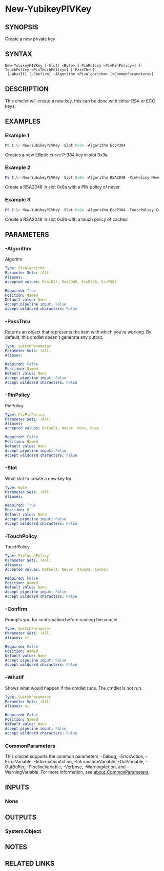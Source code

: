 ﻿---
external help file: powershellYK.dll-Help.xml
Module Name: powershellYK
online version:
schema: 2.0.0
---

# New-YubikeyPIVKey

## SYNOPSIS
Create a new private key

## SYNTAX

```
New-YubikeyPIVKey [-Slot] <Byte> [-PinPolicy <PivPinPolicy>] [-TouchPolicy <PivTouchPolicy>] [-PassThru]
 [-WhatIf] [-Confirm] -Algorithm <PivAlgorithm> [<CommonParameters>]
```

## DESCRIPTION
This cmdlet will create a new key, this can be done with either RSA or ECC keys.

## EXAMPLES

### Example 1
```powershell
PS C:\> New-YubikeyPIVKey -Slot 0x9a -Algorithm EccP384
```

Creates a new Elliptic curve P-384 key in slot 0x9a.

### Example 2
```powershell
PS C:\> New-YubikeyPIVKey -Slot 0x9a -Algorithm RSA2048 -PinPolicy Never
```

Create a RSA2048 in slot 0x9a with a PIN policy of never.

### Example 3
```powershell
PS C:\> New-YubikeyPIVKey -Slot 0x9a -Algorithm EccP384 -TouchPolicy Cached
```

Create a RSA2048 in slot 0x9a with a touch policy of cached

## PARAMETERS

### -Algorithm
Algoritm

```yaml
Type: PivAlgorithm
Parameter Sets: (All)
Aliases:
Accepted values: Rsa1024, Rsa2048, EccP256, EccP384

Required: True
Position: Named
Default value: None
Accept pipeline input: False
Accept wildcard characters: False
```

### -PassThru
Returns an object that represents the item with which you're working. By default, this cmdlet doesn't generate any output.

```yaml
Type: SwitchParameter
Parameter Sets: (All)
Aliases:

Required: False
Position: Named
Default value: None
Accept pipeline input: False
Accept wildcard characters: False
```

### -PinPolicy
PinPolicy

```yaml
Type: PivPinPolicy
Parameter Sets: (All)
Aliases:
Accepted values: Default, Never, None, Once

Required: False
Position: Named
Default value: None
Accept pipeline input: False
Accept wildcard characters: False
```

### -Slot
What slot to create a new key for

```yaml
Type: Byte
Parameter Sets: (All)
Aliases:

Required: True
Position: 0
Default value: None
Accept pipeline input: False
Accept wildcard characters: False
```

### -TouchPolicy
TouchPolicy

```yaml
Type: PivTouchPolicy
Parameter Sets: (All)
Aliases:
Accepted values: Default, Never, Always, Cached

Required: False
Position: Named
Default value: None
Accept pipeline input: False
Accept wildcard characters: False
```

### -Confirm
Prompts you for confirmation before running the cmdlet.

```yaml
Type: SwitchParameter
Parameter Sets: (All)
Aliases: cf

Required: False
Position: Named
Default value: None
Accept pipeline input: False
Accept wildcard characters: False
```

### -WhatIf
Shows what would happen if the cmdlet runs.
The cmdlet is not run.

```yaml
Type: SwitchParameter
Parameter Sets: (All)
Aliases: wi

Required: False
Position: Named
Default value: None
Accept pipeline input: False
Accept wildcard characters: False
```

### CommonParameters
This cmdlet supports the common parameters: -Debug, -ErrorAction, -ErrorVariable, -InformationAction, -InformationVariable, -OutVariable, -OutBuffer, -PipelineVariable, -Verbose, -WarningAction, and -WarningVariable. For more information, see [about_CommonParameters](http://go.microsoft.com/fwlink/?LinkID=113216).

## INPUTS

### None

## OUTPUTS

### System.Object
## NOTES

## RELATED LINKS
